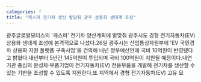 ```yaml
---
categories: f
title: "캐스퍼 전기차 생산 발맞춰 광주 상용화 생태계 조성"
---
```

광주글로벌모터스의 &#39;캐스퍼&#39; 전기차 양산계획에 발맞춰 광주시도 경형 전기자동차(EV) 상용화 생태계 조성에 본격적으로 나섰다.26일 광주시는 산업통상자원부에 &#39;EV 국민경차 상용화 지원 플랫폼 구축사업&#39;을 건의해 내년 정부예산안에 국비 10억원이 반영됐다고 밝혔다.내년부터 5년간 145억원이 투입되며 국비 100억원이 지원될 예정이다.내연기관 중심의 완성차·부품기업이 전기자동차(EV) 전용부품을 개발해 전기차를 생산할 수 있는 기반을 조성할 수 있도록 지원한다.또 지역에서 경형 전기자동차(EV) 고유 모